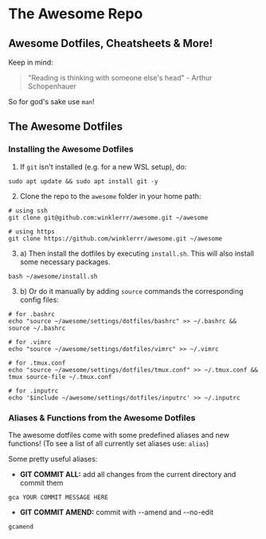 # The Awesome Repo
## Awesome Dotfiles, Cheatsheets & More!

Keep in mind:

> "Reading is thinking with someone else's head" - Arthur Schopenhauer

So for god's sake use `man`!

## The Awesome Dotfiles

### Installing the Awesome Dotfiles

1. If `git` isn't installed (e.g. for a new WSL setup), do:

```
sudo apt update && sudo apt install git -y
```

2. Clone the repo to the `awesome` folder in your home path:

```
# using ssh
git clone git@github.com:winklerrr/awesome.git ~/awesome

# using https
git clone https://github.com/winklerrr/awesome.git ~/awesome
```

3. a) Then install the dotfiles by executing `install.sh`. This will also install some necessary packages.

```
bash ~/awesome/install.sh
```

3. b) Or do it manually by adding `source` commands the corresponding config files:

```
# for .bashrc
echo "source ~/awesome/settings/dotfiles/bashrc" >> ~/.bashrc && source ~/.bashrc

# for .vimrc
echo "source ~/awesome/settings/dotfiles/vimrc" >> ~/.vimrc

# for .tmux.conf
echo "source ~/awesome/settings/dotfiles/tmux.conf" >> ~/.tmux.conf && tmux source-file ~/.tmux.conf

# for .inputrc
echo '$include ~/awesome/settings/dotfiles/inputrc' >> ~/.inputrc
```

### Aliases & Functions from the Awesome Dotfiles

The awesome dotfiles come with some predefined aliases and new functions!
(To see a list of all currently set aliases use: `alias`)

Some pretty useful aliases:

- **GIT COMMIT ALL:** add all changes from the current directory and commit them

```
gca YOUR COMMIT MESSAGE HERE
```

- **GIT COMMIT AMEND:** commit with --amend and --no-edit

```
gcamend
```
